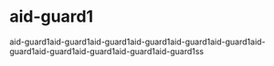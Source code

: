 # aid-guard1
aid-guard1aid-guard1aid-guard1aid-guard1aid-guard1aid-guard1aid-guard1aid-guard1aid-guard1aid-guard1aid-guard1ss
